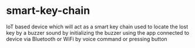 # smart-key-chain
IoT based device which will act as a smart key chain used to locate the lost key by a buzzer sound by initializing the buzzer using the app connected to device via Bluetooth or WiFi by voice command or pressing button
